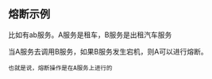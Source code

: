 ## 熔断示例

比如有ab服务。A服务是租车，B服务是出租汽车服务

当A服务去调用B服务，如果B服务发生宕机，则A可以进行熔断。

    也就是说，熔断操作是在A服务上进行的












